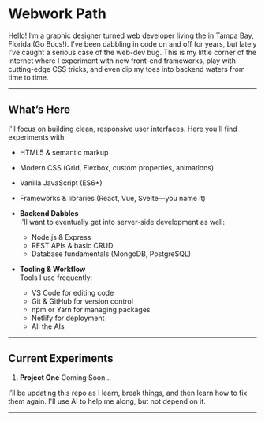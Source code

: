 # Webwork Path

Hello! I’m a graphic designer turned web developer living the in Tampa Bay, Florida (Go Bucs!). I’ve been dabbling in code on and off for years, but lately I’ve caught a serious case of the web-dev bug. This is my little corner of the internet where I experiment with new front-end frameworks, play with cutting-edge CSS tricks, and even dip my toes into backend waters from time to time.

---

## What’s Here

I'll focus on building clean, responsive user interfaces. Here you'll find experiments with:
  - HTML5 & semantic markup  
  - Modern CSS (Grid, Flexbox, custom properties, animations)  
  - Vanilla JavaScript (ES6+)  
  - Frameworks & libraries (React, Vue, Svelte—you name it)  

- **Backend Dabbles**  
  I'll want to eventually get into server-side development as well:
  - Node.js & Express  
  - REST APIs & basic CRUD  
  - Database fundamentals (MongoDB, PostgreSQL)  

- **Tooling & Workflow**  
  Tools I use frequently:
    - VS Code for editing code  
    - Git & GitHub for version control  
    - npm or Yarn for managing packages  
    - Netlify for deployment  
    - All the AIs  

---

## Current Experiments

1. **Project One** Coming Soon... 

I’ll be updating this repo as I learn, break things, and then learn how to fix them again. I'll use AI to help me along, but not depend on it.

---
